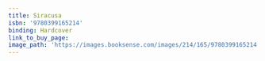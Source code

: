 ```yaml
---
title: Siracusa
isbn: '9780399165214'
binding: Hardcover
link_to_buy_page:
image_path: 'https://images.booksense.com/images/214/165/9780399165214.jpg'
---
```



